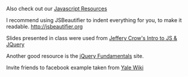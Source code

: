 Also check out our [Javascript Resources](Resources#javascript)

I recommend using JSBeautifier to indent everything for you, to make it readable.
http://jsbeautifier.org

Slides presented in class were used from [Jeffery Crow's Intro to JS & JQuery](http://jeffreycrow.com/slides/intro-js-jquery/)

Another good resource is the
[jQuery Fundamentals](http://jqfundamentals.com/chapter/jquery-basics) site.

Invite friends to facebook example taken from [Yale Wiki](http://www.yalewiki.org/wiki/Undergraduate_Organizations#Inviting_People_to_Facebook_Events)